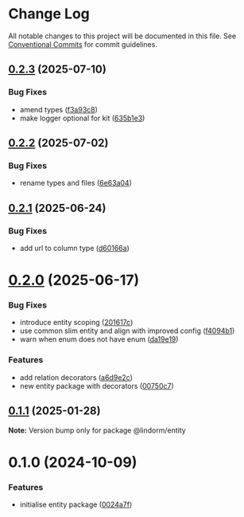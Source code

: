 # Change Log

All notable changes to this project will be documented in this file.
See [Conventional Commits](https://conventionalcommits.org) for commit guidelines.

## [0.2.3](https://github.com/lindorm-io/monorepo/compare/@lindorm/entity@0.2.2...@lindorm/entity@0.2.3) (2025-07-10)

### Bug Fixes

- amend types ([f3a93c8](https://github.com/lindorm-io/monorepo/commit/f3a93c899decb91826555bdd1edd35d561c4506a))
- make logger optional for kit ([635b1e3](https://github.com/lindorm-io/monorepo/commit/635b1e397130adbf114e9d20ce3356225ffb027d))

## [0.2.2](https://github.com/lindorm-io/monorepo/compare/@lindorm/entity@0.2.1...@lindorm/entity@0.2.2) (2025-07-02)

### Bug Fixes

- rename types and files ([6e63a04](https://github.com/lindorm-io/monorepo/commit/6e63a040d1fe11dd8363b73d958d16a1c7c7b31f))

## [0.2.1](https://github.com/lindorm-io/monorepo/compare/@lindorm/entity@0.2.0...@lindorm/entity@0.2.1) (2025-06-24)

### Bug Fixes

- add url to column type ([d60166a](https://github.com/lindorm-io/monorepo/commit/d60166a77d25929a308bb3078da28741f1e8c094))

# [0.2.0](https://github.com/lindorm-io/monorepo/compare/@lindorm/entity@0.1.1...@lindorm/entity@0.2.0) (2025-06-17)

### Bug Fixes

- introduce entity scoping ([201617c](https://github.com/lindorm-io/monorepo/commit/201617c57e453015a7f42b30d75a122fab7b4a35))
- use common slim entity and align with improved config ([f4094b1](https://github.com/lindorm-io/monorepo/commit/f4094b173f11af4d342ece49d8a3ff72f1846d20))
- warn when enum does not have enum ([da19e19](https://github.com/lindorm-io/monorepo/commit/da19e1984bbaec5140f4ea596e6d744f0a7c41cb))

### Features

- add relation decorators ([a6d9e2c](https://github.com/lindorm-io/monorepo/commit/a6d9e2c5e712f769d23dc3877a932efd458f34c9))
- new entity package with decorators ([00750c7](https://github.com/lindorm-io/monorepo/commit/00750c7380e1c934be8f3f317b4fba7b834f90a8))

## [0.1.1](https://github.com/lindorm-io/monorepo/compare/@lindorm/entity@0.1.0...@lindorm/entity@0.1.1) (2025-01-28)

**Note:** Version bump only for package @lindorm/entity

# 0.1.0 (2024-10-09)

### Features

- initialise entity package ([0024a7f](https://github.com/lindorm-io/monorepo/commit/0024a7fc1d417683eb77c2a985b3bf483396f011))
